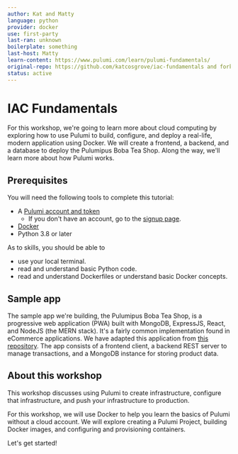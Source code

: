 ```yaml
---
author: Kat and Matty
language: python
provider: docker
use: first-party
last-ran: unknown
boilerplate: something
last-host: Matty
learn-content: https://www.pulumi.com/learn/pulumi-fundamentals/
original-repo: https://github.com/katcosgrove/iac-fundamentals and fork
status: active
---
```


# IAC Fundamentals

For this workshop, we're going to learn more about cloud computing by exploring
how to use Pulumi to build, configure, and deploy a real-life, modern
application using Docker. We will create a frontend, a backend, and a database
to deploy the Pulumipus Boba Tea Shop. Along the way, we'll learn more about how
Pulumi works.

## Prerequisites

You will need the following tools to complete this tutorial:

- A [Pulumi account and token](https://www.pulumi.com/docs/intro/pulumi-service/accounts/#access-tokens)
  - If you don't have an account, go to the
    [signup page](https://app.pulumi.com/signup).
- [Docker](https://docs.docker.com/get-docker/)
- Python 3.8 or later

As to skills, you should be able to

- use your local terminal.
- read and understand basic Python code.
- read and understand Dockerfiles or understand basic Docker concepts.

## Sample app

The sample app we're building, the Pulumipus Boba Tea Shop, is a progressive web
application (PWA) built with MongoDB, ExpressJS, React, and NodeJS (the MERN
stack). It's a fairly common implementation found in eCommerce applications. We
have adapted this application from
[this repository](https://github.com/shubhambattoo/shopping-cart). The app
consists of a frontend client, a backend REST server to manage transactions, and
a MongoDB instance for storing product data.

## About this workshop

This workshop discusses using Pulumi to create infrastructure, configure that
infrastructure, and push your infrastructure to production.

For this workshop, we will use Docker to help you learn the basics of Pulumi
without a cloud account. We will explore creating a Pulumi Project, building
Docker images, and configuring and provisioning containers.

Let's get started!